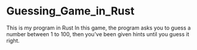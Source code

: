 # Guessing_Game_in_Rust
This is my program in Rust
In this game, the program asks you to guess a number between 1 to 100, then you've been given hints until you guess it right.
